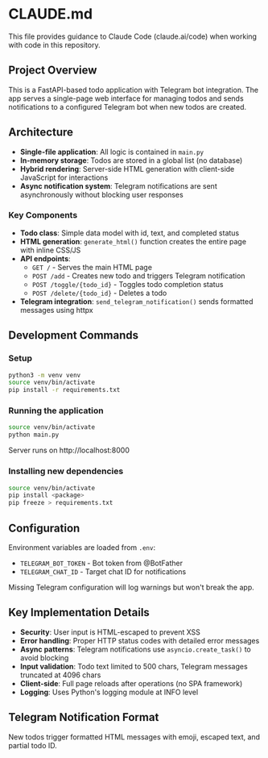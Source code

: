 # CLAUDE.md

This file provides guidance to Claude Code (claude.ai/code) when working with code in this repository.

## Project Overview

This is a FastAPI-based todo application with Telegram bot integration. The app serves a single-page web interface for managing todos and sends notifications to a configured Telegram bot when new todos are created.

## Architecture

- **Single-file application**: All logic is contained in `main.py`
- **In-memory storage**: Todos are stored in a global list (no database)
- **Hybrid rendering**: Server-side HTML generation with client-side JavaScript for interactions
- **Async notification system**: Telegram notifications are sent asynchronously without blocking user responses

### Key Components

- **Todo class**: Simple data model with id, text, and completed status
- **HTML generation**: `generate_html()` function creates the entire page with inline CSS/JS
- **API endpoints**:
  - `GET /` - Serves the main HTML page
  - `POST /add` - Creates new todo and triggers Telegram notification
  - `POST /toggle/{todo_id}` - Toggles todo completion status
  - `POST /delete/{todo_id}` - Deletes a todo
- **Telegram integration**: `send_telegram_notification()` sends formatted messages using httpx

## Development Commands

### Setup
```bash
python3 -m venv venv
source venv/bin/activate
pip install -r requirements.txt
```

### Running the application
```bash
source venv/bin/activate
python main.py
```
Server runs on http://localhost:8000

### Installing new dependencies
```bash
source venv/bin/activate
pip install <package>
pip freeze > requirements.txt
```

## Configuration

Environment variables are loaded from `.env`:
- `TELEGRAM_BOT_TOKEN` - Bot token from @BotFather
- `TELEGRAM_CHAT_ID` - Target chat ID for notifications

Missing Telegram configuration will log warnings but won't break the app.

## Key Implementation Details

- **Security**: User input is HTML-escaped to prevent XSS
- **Error handling**: Proper HTTP status codes with detailed error messages
- **Async patterns**: Telegram notifications use `asyncio.create_task()` to avoid blocking
- **Input validation**: Todo text limited to 500 chars, Telegram messages truncated at 4096 chars
- **Client-side**: Full page reloads after operations (no SPA framework)
- **Logging**: Uses Python's logging module at INFO level

## Telegram Notification Format
New todos trigger formatted HTML messages with emoji, escaped text, and partial todo ID.